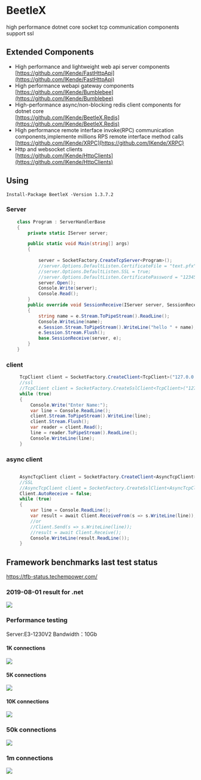 # BeetleX
high performance dotnet core socket tcp communication components support ssl
## Extended Components
- High performance and lightweight web api server components    
    [https://github.com/IKende/FastHttpApi](https://github.com/IKende/FastHttpApi)
- High performance webapi gateway components  
  [https://github.com/IKende/Bumblebee](https://github.com/IKende/Bumblebee)
- High-performance async/non-blocking  redis client components for dotnet core    
  [https://github.com/IKende/BeetleX.Redis](https://github.com/IKende/BeetleX.Redis)
- High performance remote interface invoke(RPC) communication components,implemente millions RPS remote interface method calls           
  [https://github.com/IKende/XRPC](https://github.com/IKende/XRPC)
- Http and websocket clients                     
  [https://github.com/IKende/HttpClients](https://github.com/IKende/HttpClients)
## Using
```
Install-Package BeetleX -Version 1.3.7.2
```
### Server
```csharp
    class Program : ServerHandlerBase
    {
        private static IServer server;

        public static void Main(string[] args)
        {
           
            server = SocketFactory.CreateTcpServer<Program>();
            //server.Options.DefaultListen.CertificateFile = "text.pfx";
            //server.Options.DefaultListen.SSL = true;
            //server.Options.DefaultListen.CertificatePassword = "123456";
            server.Open();
            Console.Write(server);
            Console.Read();
        }
        public override void SessionReceive(IServer server, SessionReceiveEventArgs e)
        {
            string name = e.Stream.ToPipeStream().ReadLine();
            Console.WriteLine(name);
            e.Session.Stream.ToPipeStream().WriteLine("hello " + name);
            e.Session.Stream.Flush();
            base.SessionReceive(server, e);
        }
    }
```
### client
```csharp
     TcpClient client = SocketFactory.CreateClient<TcpClient>("127.0.0.1", 9090);
     //ssl
     //TcpClient client = SocketFactory.CreateSslClient<TcpClient>("127.0.0.1", 9090, "localhost");
     while (true)
     {
         Console.Write("Enter Name:");
         var line = Console.ReadLine();
         client.Stream.ToPipeStream().WriteLine(line);
         client.Stream.Flush();
         var reader = client.Read();
         line = reader.ToPipeStream().ReadLine();
         Console.WriteLine(line);
     }
```
### async client
```csharp

     AsyncTcpClient client = SocketFactory.CreateClient<AsyncTcpClient>("127.0.0.1", 9090);
     //SSL
     //AsyncTcpClient client = SocketFactory.CreateSslClient<AsyncTcpClient>("127.0.0.1", 9090, "serviceName");
     Client.AutoReceive = false;
     while (true)
     {
         var line = Console.ReadLine();
         var result = await Client.ReceiveFrom(s => s.WriteLine(line));
         //or
         //Client.Send(s => s.WriteLine(line));
         //result = await Client.Receive();
         Console.WriteLine(result.ReadLine());
     }

```

## Framework benchmarks last test status
https://tfb-status.techempower.com/
### 2019-08-01 result for .net
![](https://github.com/IKende/FastHttpApi/blob/master/images/20190801.png?raw=true)
### Performance testing
Server:E3-1230V2
Bandwidth：10Gb
#### 1K connections
![](https://github.com/IKende/BeetleX/blob/master/images/beetlex_1kc.png?raw=true)
#### 5K connections
![](https://github.com/IKende/BeetleX/blob/master/images/beetlex_5kc.png?raw=true)
#### 10K connections
![](https://github.com/IKende/BeetleX/blob/master/images/beetlex_10kc.png?raw=true)
### 50k connections
![](https://github.com/IKende/BeetleX/blob/master/images/beetlex_50kc.png?raw=true)
### 1m connections
![](https://github.com/IKende/BeetleX/blob/master/images/1mconnections.png?raw=true)



